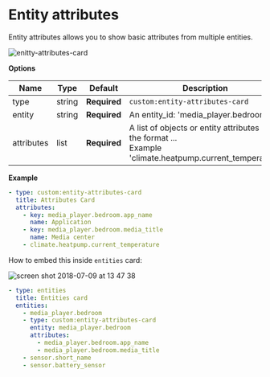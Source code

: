 # Entity attributes

Entity attributes allows you to show basic attributes from multiple entities.

![enitty-attributes-card](https://user-images.githubusercontent.com/7738048/42527876-8e9f1206-8482-11e8-9e19-b5ffbfbf8474.png)

**Options**

| Name | Type | Default | Description
| ---- | ---- | ------- | -----------
| type | string | **Required** | `custom:entity-attributes-card`
| entity | string | **Required** | An entity_id: 'media_player.bedroom'
| attributes | list | **Required** | A list of objects or entity attributes in the format <domain>.<entity>.<attribute>.<br/> Example 'climate.heatpump.current_temperature'

**Example**

```yaml
- type: custom:entity-attributes-card
  title: Attributes Card
  attributes:
    - key: media_player.bedroom.app_name
      name: Application
    - key: media_player.bedroom.media_title
      name: Media center
    - climate.heatpump.current_temperature
```

How to embed this inside `entities` card:

![screen shot 2018-07-09 at 13 47 38](https://user-images.githubusercontent.com/7738048/42446481-1ac27c1e-837f-11e8-94e7-02ef35f2d853.png)

```yaml
- type: entities
  title: Entities card
  entities:
    - media_player.bedroom
    - type: custom:entity-attributes-card
      entity: media_player.bedroom
      attributes:
        - media_player.bedroom.app_name
        - media_player.bedroom.media_title
    - sensor.short_name
    - sensor.battery_sensor
```